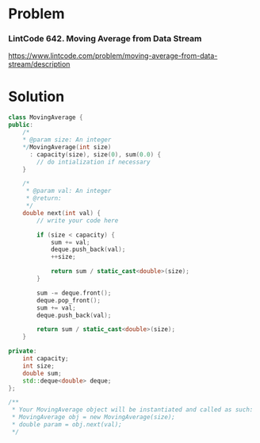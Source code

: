 
# Problem
### LintCode 642. Moving Average from Data Stream
https://www.lintcode.com/problem/moving-average-from-data-stream/description

# Solution
```c++
class MovingAverage {
public:
    /*
    * @param size: An integer
    */MovingAverage(int size)
      : capacity(size), size(0), sum(0.0) {
        // do intialization if necessary
    }

    /*
     * @param val: An integer
     * @return:
     */
    double next(int val) {
        // write your code here

        if (size < capacity) {
            sum += val;
            deque.push_back(val);
            ++size;

            return sum / static_cast<double>(size);
        }

        sum -= deque.front();
        deque.pop_front();
        sum += val;
        deque.push_back(val);

        return sum / static_cast<double>(size);
    }

private:
    int capacity;
    int size;
    double sum;
    std::deque<double> deque;
};

/**
 * Your MovingAverage object will be instantiated and called as such:
 * MovingAverage obj = new MovingAverage(size);
 * double param = obj.next(val);
 */
```